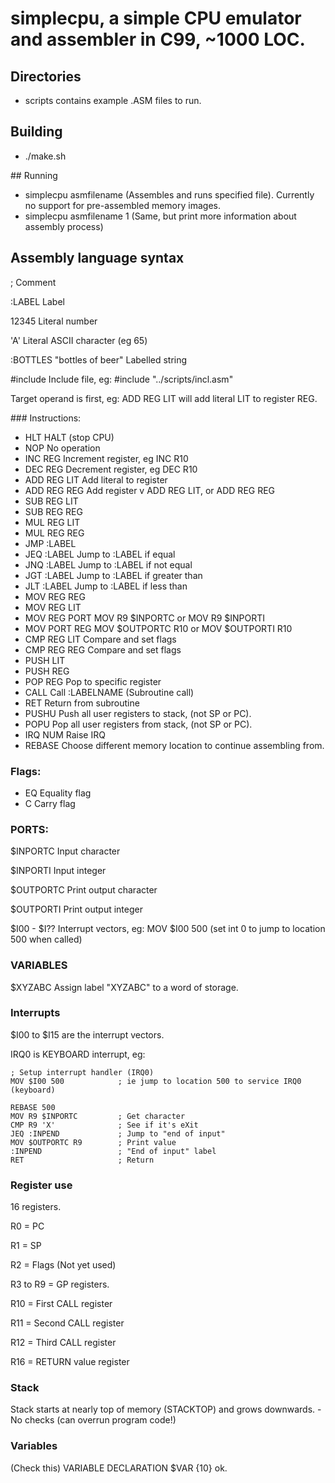 # simplecpu, a simple CPU emulator and assembler in C99, ~1000 LOC.

## Directories
* scripts contains example .ASM files to run.

## Building
* ./make.sh

## Running
* simplecpu asmfilename
(Assembles and runs specified file). Currently no support for pre-assembled
memory images.
* simplecpu asmfilename 1
(Same, but print more information about assembly process)

## Assembly language syntax
;										Comment

:LABEL							Label

12345								Literal number

'A'									Literal ASCII character (eg 65)

:BOTTLES
"bottles of beer"		Labelled string

\#include						Include file, eg: #include "../scripts/incl.asm"

Target operand is first, eg:
    ADD REG LIT will add literal LIT to register REG.

### Instructions:

* HLT					HALT (stop CPU)
* NOP					No operation
* INC	REG				Increment register, eg INC R10
* DEC	REG				Decrement register, eg DEC R10
* ADD	REG LIT			Add literal to register
* ADD REG REG     Add register v	ADD REG LIT, or ADD REG REG
* SUB	REG LIT
* SUB REG REG
* MUL REG LIT
* MUL REG REG
* JMP :LABEL
* JEQ :LABEL			Jump to :LABEL if equal
* JNQ	:LABEL			Jump to :LABEL if not equal
* JGT	:LABEL			Jump to :LABEL if greater than
* JLT	:LABEL			Jump to :LABEL if less than
* MOV	REG REG			
* MOV REG LIT
* MOV REG PORT		MOV R9 $INPORTC or MOV R9 $INPORTI
* MOV PORT REG		MOV $OUTPORTC R10 or MOV $OUTPORTI R10		
* CMP REG LIT			Compare and set flags
* CMP REG REG			Compare and set flags
* PUSH LIT
* PUSH REG
* POP REG					Pop to specific register
* CALL						Call :LABELNAME (Subroutine call)
* RET							Return from subroutine
* PUSHU						Push all user registers to stack, (not SP or PC).
* POPU						Pop all user registers from stack, (not SP or PC).
* IRQ	NUM					Raise IRQ
* REBASE					Choose different memory location to continue assembling from.

### Flags:
* EQ							Equality flag
* C								Carry flag

### PORTS:
$INPORTC	Input character

$INPORTI	Input integer

$OUTPORTC	Print output character

$OUTPORTI	Print output integer

$I00 - $I?? Interrupt vectors, eg:
			MOV $I00 500 (set int 0 to jump to location 500 when called)

### VARIABLES
$XYZABC		Assign label "XYZABC" to a word of storage.

### Interrupts

$I00 to $I15 are the interrupt vectors.

IRQ0 is KEYBOARD interrupt, eg:

	; Setup interrupt handler (IRQ0)
	MOV $I00 500			; ie jump to location 500 to service IRQ0 (keyboard)

	REBASE 500
	MOV R9 $INPORTC			; Get character
	CMP R9 'X'				; See if it's eXit
	JEQ :INPEND				; Jump to "end of input"
	MOV $OUTPORTC R9		; Print value
	:INPEND					; "End of input" label
	RET						; Return

### Register use
16 registers.

R0 = PC

R1 = SP

R2 = Flags (Not yet used)

R3 to R9 = GP registers.

R10 = First CALL register

R11 = Second CALL register

R12 = Third CALL register

R16 = RETURN value register

### Stack
Stack starts at nearly top of memory (STACKTOP) and grows downwards. - No
checks (can overrun program code!)

### Variables
(Check this)
VARIABLE DECLARATION
$VAR {10} ok.
